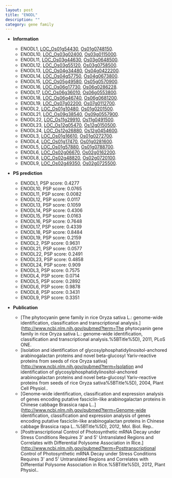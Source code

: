 ```yaml
---
layout: post
title: "ENODL"
description: ""
category: gene family
---
```


* **Information**  
    + ENODL1, [LOC_Os01g54430](http://rice.uga.edu/cgi-bin/ORF_infopage.cgi?orf=LOC_Os01g54430), [Os01g0748150](http://rapdb.dna.affrc.go.jp/viewer/gbrowse_details/irgsp1?name=Os01g0748150).
    + ENODL10, [LOC_Os03g02400](http://rice.uga.edu/cgi-bin/ORF_infopage.cgi?orf=LOC_Os03g02400), [Os03g0115000](http://rapdb.dna.affrc.go.jp/viewer/gbrowse_details/irgsp1?name=Os03g0115000).
    + ENODL11, [LOC_Os03g44630](http://rice.uga.edu/cgi-bin/ORF_infopage.cgi?orf=LOC_Os03g44630), [Os03g0648500](http://rapdb.dna.affrc.go.jp/viewer/gbrowse_details/irgsp1?name=Os03g0648500).
    + ENODL12, [LOC_Os03g55120](http://rice.uga.edu/cgi-bin/ORF_infopage.cgi?orf=LOC_Os03g55120), [Os03g0758500](http://rapdb.dna.affrc.go.jp/viewer/gbrowse_details/irgsp1?name=Os03g0758500).
    + ENODL13, [LOC_Os04g34480](http://rice.uga.edu/cgi-bin/ORF_infopage.cgi?orf=LOC_Os04g34480), [Os04g0422200](http://rapdb.dna.affrc.go.jp/viewer/gbrowse_details/irgsp1?name=Os04g0422200).
    + ENODL14, [LOC_Os04g57750](http://rice.uga.edu/cgi-bin/ORF_infopage.cgi?orf=LOC_Os04g57750), [Os04g0673800](http://rapdb.dna.affrc.go.jp/viewer/gbrowse_details/irgsp1?name=Os04g0673800).
    + ENODL15, [LOC_Os05g49580](http://rice.uga.edu/cgi-bin/ORF_infopage.cgi?orf=LOC_Os05g49580), [Os05g0570900](http://rapdb.dna.affrc.go.jp/viewer/gbrowse_details/irgsp1?name=Os05g0570900).
    + ENODL16, [LOC_Os06g17730](http://rice.uga.edu/cgi-bin/ORF_infopage.cgi?orf=LOC_Os06g17730), [Os06g0286228](http://rapdb.dna.affrc.go.jp/viewer/gbrowse_details/irgsp1?name=Os06g0286228).
    + ENODL17, [LOC_Os06g36010](http://rice.uga.edu/cgi-bin/ORF_infopage.cgi?orf=LOC_Os06g36010), [Os06g0553800](http://rapdb.dna.affrc.go.jp/viewer/gbrowse_details/irgsp1?name=Os06g0553800).
    + ENODL18, [LOC_Os06g46740](http://rice.uga.edu/cgi-bin/ORF_infopage.cgi?orf=LOC_Os06g46740), [Os06g0681200](http://rapdb.dna.affrc.go.jp/viewer/gbrowse_details/irgsp1?name=Os06g0681200).
    + ENODL19, [LOC_Os07g02200](http://rice.uga.edu/cgi-bin/ORF_infopage.cgi?orf=LOC_Os07g02200), [Os07g0112700](http://rapdb.dna.affrc.go.jp/viewer/gbrowse_details/irgsp1?name=Os07g0112700).
    + ENODL2, [LOC_Os01g10480](http://rice.uga.edu/cgi-bin/ORF_infopage.cgi?orf=LOC_Os01g10480), [Os01g0201500](http://rapdb.dna.affrc.go.jp/viewer/gbrowse_details/irgsp1?name=Os01g0201500).
    + ENODL21, [LOC_Os09g38540](http://rice.uga.edu/cgi-bin/ORF_infopage.cgi?orf=LOC_Os09g38540), [Os09g0557900](http://rapdb.dna.affrc.go.jp/viewer/gbrowse_details/irgsp1?name=Os09g0557900).
    + ENODL22, [LOC_Os11g29910](http://rice.uga.edu/cgi-bin/ORF_infopage.cgi?orf=LOC_Os11g29910), [Os11g0491500](http://rapdb.dna.affrc.go.jp/viewer/gbrowse_details/irgsp1?name=Os11g0491500).
    + ENODL23, [LOC_Os12g05470](http://rice.uga.edu/cgi-bin/ORF_infopage.cgi?orf=LOC_Os12g05470), [Os12g0150500](http://rapdb.dna.affrc.go.jp/viewer/gbrowse_details/irgsp1?name=Os12g0150500).
    + ENODL24, [LOC_Os12g26880](http://rice.uga.edu/cgi-bin/ORF_infopage.cgi?orf=LOC_Os12g26880), [Os12g0454600](http://rapdb.dna.affrc.go.jp/viewer/gbrowse_details/irgsp1?name=Os12g0454600).
    + ENODL3, [LOC_Os01g16610](http://rice.uga.edu/cgi-bin/ORF_infopage.cgi?orf=LOC_Os01g16610), [Os01g0272700](http://rapdb.dna.affrc.go.jp/viewer/gbrowse_details/irgsp1?name=Os01g0272700).
    + ENODL4, [LOC_Os01g17470](http://rice.uga.edu/cgi-bin/ORF_infopage.cgi?orf=LOC_Os01g17470), [Os01g0281600](http://rapdb.dna.affrc.go.jp/viewer/gbrowse_details/irgsp1?name=Os01g0281600).
    + ENODL5, [LOC_Os01g57880](http://rice.uga.edu/cgi-bin/ORF_infopage.cgi?orf=LOC_Os01g57880), [Os01g0788700](http://rapdb.dna.affrc.go.jp/viewer/gbrowse_details/irgsp1?name=Os01g0788700).
    + ENODL6, [LOC_Os02g06670](http://rice.uga.edu/cgi-bin/ORF_infopage.cgi?orf=LOC_Os02g06670), [Os02g0162200](http://rapdb.dna.affrc.go.jp/viewer/gbrowse_details/irgsp1?name=Os02g0162200).
    + ENODL8, [LOC_Os02g48820](http://rice.uga.edu/cgi-bin/ORF_infopage.cgi?orf=LOC_Os02g48820), [Os02g0720100](http://rapdb.dna.affrc.go.jp/viewer/gbrowse_details/irgsp1?name=Os02g0720100).
    + ENODL9, [LOC_Os02g49350](http://rice.uga.edu/cgi-bin/ORF_infopage.cgi?orf=LOC_Os02g49350), [Os02g0725500](http://rapdb.dna.affrc.go.jp/viewer/gbrowse_details/irgsp1?name=Os02g0725500).

* **PS prediction**
    + ENODL1, PSP score: 0.4277
    + ENODL10, PSP score: 0.0765
    + ENODL11, PSP score: 0.0082
    + ENODL12, PSP score: 0.0117
    + ENODL13, PSP score: 0.1059
    + ENODL14, PSP score: 0.4306
    + ENODL15, PSP score: 0.0163
    + ENODL16, PSP score: 0.7648
    + ENODL17, PSP score: 0.4339
    + ENODL18, PSP score: 0.8484
    + ENODL19, PSP score: 0.2159
    + ENODL2, PSP score: 0.9631
    + ENODL21, PSP score: 0.0577
    + ENODL22, PSP score: 0.2491
    + ENODL23, PSP score: 0.4858
    + ENODL24, PSP score: 0.909
    + ENODL3, PSP score: 0.7575
    + ENODL4, PSP score: 0.0714
    + ENODL5, PSP score: 0.2892
    + ENODL6, PSP score: 0.9878
    + ENODL8, PSP score: 0.3431
    + ENODL9, PSP score: 0.3351

* **Publication**  
    + [The phytocyanin gene family in rice Oryza sativa L.: genome-wide identification, classification and transcriptional analysis.](http://www.ncbi.nlm.nih.gov/pubmed?term=The phytocyanin gene family in rice Oryza sativa L.: genome-wide identification, classification and transcriptional analysis.%5BTitle%5D), 2011, PLoS ONE.
    + [Isolation and identification of glycosylphosphatidylinositol-anchored arabinogalactan proteins and novel beta-glucosyl Yariv-reactive proteins from seeds of rice Oryza sativa](http://www.ncbi.nlm.nih.gov/pubmed?term=Isolation and identification of glycosylphosphatidylinositol-anchored arabinogalactan proteins and novel beta-glucosyl Yariv-reactive proteins from seeds of rice Oryza sativa%5BTitle%5D), 2004, Plant Cell Physiol..
    + [Genome-wide identification, classification and expression analysis of genes encoding putative fasciclin-like arabinogalactan proteins in Chinese cabbage Brassica rapa L..](http://www.ncbi.nlm.nih.gov/pubmed?term=Genome-wide identification, classification and expression analysis of genes encoding putative fasciclin-like arabinogalactan proteins in Chinese cabbage Brassica rapa L..%5BTitle%5D), 2012, Mol. Biol. Rep..
    + [Posttranscriptional Control of Photosynthetic mRNA Decay under Stress Conditions Requires 3' and 5' Untranslated Regions and Correlates with Differential Polysome Association in Rice.](http://www.ncbi.nlm.nih.gov/pubmed?term=Posttranscriptional Control of Photosynthetic mRNA Decay under Stress Conditions Requires 3' and 5' Untranslated Regions and Correlates with Differential Polysome Association in Rice.%5BTitle%5D), 2012, Plant Physiol..


